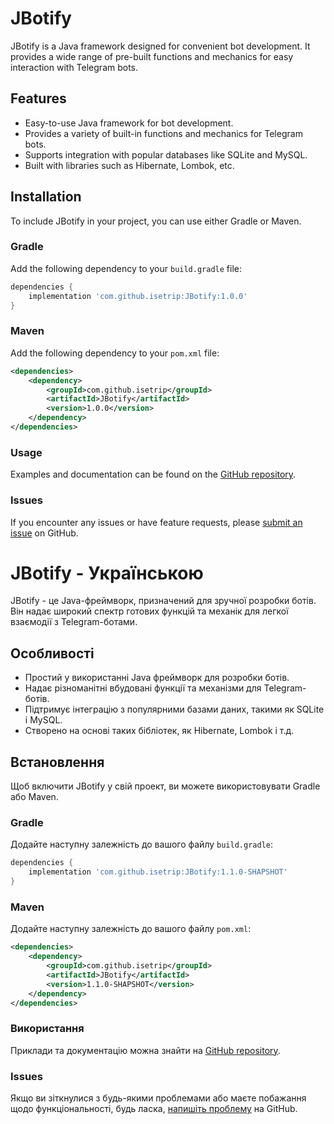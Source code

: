 # JBotify

JBotify is a Java framework designed for convenient bot development. It provides a wide range of pre-built functions and mechanics for easy interaction with Telegram bots.

## Features

<ul>
  <li>Easy-to-use Java framework for bot development.</li>
  <li>Provides a variety of built-in functions and mechanics for Telegram bots.</li>
  <li>Supports integration with popular databases like SQLite and MySQL.</li>
  <li>Built with libraries such as Hibernate, Lombok, etc.</li>
</ul>

## Installation

To include JBotify in your project, you can use either Gradle or Maven.

### Gradle

Add the following dependency to your `build.gradle` file:

```groovy
dependencies {
    implementation 'com.github.isetrip:JBotify:1.0.0'
}
```

### Maven

Add the following dependency to your `pom.xml` file:

```xml
<dependencies>
    <dependency>
        <groupId>com.github.isetrip</groupId>
        <artifactId>JBotify</artifactId>
        <version>1.0.0</version>
    </dependency>
</dependencies>

```

### Usage

Examples and documentation can be found on the [GitHub repository](https://github.com/Isetrip/JBotify/tree/main/src/main/java/com/isetrip/jbotify/examples).

### Issues

If you encounter any issues or have feature requests, please [submit an issue](https://github.com/Isetrip/JBotify/issues) on GitHub.

# JBotify - Українською

JBotify - це Java-фреймворк, призначений для зручної розробки ботів. Він надає широкий спектр готових функцій та механік для легкої взаємодії з Telegram-ботами.

## Особливості

<ul>
  <li>Простий у використанні Java фреймворк для розробки ботів.</li>
  <li>Надає різноманітні вбудовані функції та механізми для Telegram-ботів.</li>
  <li>Підтримує інтеграцію з популярними базами даних, такими як SQLite і MySQL.</li>
  <li>Створено на основі таких бібліотек, як Hibernate, Lombok і т.д.</li>
</ul>

## Встановлення

Щоб включити JBotify у свій проект, ви можете використовувати Gradle або Maven.

### Gradle

Додайте наступну залежність до вашого файлу `build.gradle`:

```groovy
dependencies {
    implementation 'com.github.isetrip:JBotify:1.1.0-SHAPSHOT'
}
```

### Maven

Додайте наступну залежність до вашого файлу `pom.xml`:

```xml
<dependencies>
    <dependency>
        <groupId>com.github.isetrip</groupId>
        <artifactId>JBotify</artifactId>
        <version>1.1.0-SHAPSHOT</version>
    </dependency>
</dependencies>

```

### Використання

Приклади та документацію можна знайти на [GitHub repository](https://github.com/Isetrip/JBotify/tree/main/src/main/java/com/isetrip/jbotify/examples).

### Issues

Якщо ви зіткнулися з будь-якими проблемами або маєте побажання щодо функціональності, будь ласка, [напишіть проблему](https://github.com/Isetrip/JBotify/issues) на GitHub.